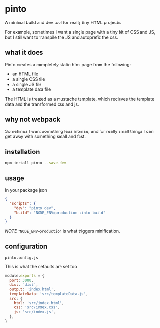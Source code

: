 # pinto

A minimal build and dev tool for really tiny HTML projects.

For example, sometimes I want a single page with a tiny bit of CSS and JS, but I still want to transpile the JS and autoprefix the css.

## what it does

Pinto creates a completely static html page from the following:

* an HTML file
* a single CSS file
* a single JS file
* a template data file

The HTML is treated as a mustache template, which recieves 
the template data and the transformed css and js.

## why not webpack

Sometimes I want something less intense, and for really small things I can get away with something small and fast.

## installation

```bash
npm install pinto --save-dev
```

## usage

In your package json

```json
{
  "scripts": {
    "dev": "pinto dev",
    "build": "NODE_ENV=production pinto build"
  }
}
```

_NOTE_ `"NODE_ENV=production` is what triggers minification.

## configuration
`pinto.config.js`

This is what the defaults are set too

```javascript
module.exports = {
  port: 3000,
  dist: 'dist',
  output: 'index.html',
  templateData: 'src/templateData.js',
  src: {
    html: 'src/index.html',
    css: 'src/index.css',
    js: 'src/index.js',
  },
}
```
